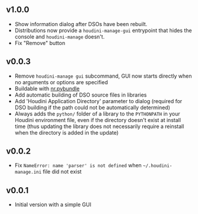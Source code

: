 
## v1.0.0

- Show information dialog after DSOs have been rebuilt.
- Distributions now provide a `houdini-manage-gui` entrypoint that hides the
  console and `houdini-manage` doesn't.
- Fix "Remove" button

## v0.0.3

- Remove `houdini-manage gui` subcommand, GUI now starts directly when no
  arguments or options are specified
- Buildable with [nr.pybundle](https://gitlab.niklasrosenstein.com/NiklasRosenstein/python/nr.pybundle)
- Add automatic building of DSO source files in libraries
- Add 'Houdini Application Directory' parameter to dialog (required for
  DSO building if the path could not be automatically determined)
- Always adds the `python/` folder of a library to the `PYTHONPATH` in your
  Houdini environment file, even if the directory doesn't exist at install
  time (thus updating the library does not necessarily require a reinstall
  when the directory is added in the update)

## v0.0.2

- Fix `NameError: name 'parser' is not defined` when `~/.houdini-manage.ini`
  file did not exist

## v0.0.1

- Initial version with a simple GUI
